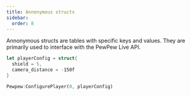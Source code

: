 ```yaml
---
title: Annonymous structs
sidebar:
  order: 8
---
```


Annonymous structs are tables with specific keys and values. They are primarily used to interface with the PewPew Live API.

```rs
let playerConfig = struct{
  shield = 5,
  camera_distance = -150f
}

Pewpew:ConfigurePlayer(0, playerConfig)
```